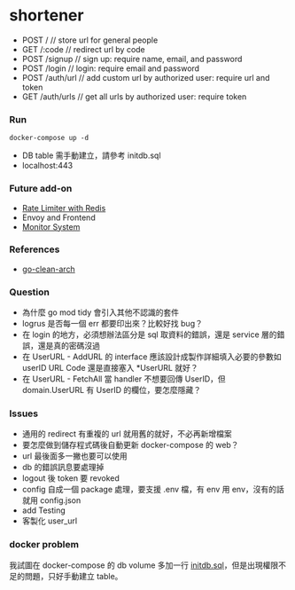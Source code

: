 # shortener

- POST /              // store url for general people
- GET /:code          // redirect url by code
- POST /signup        // sign up: require name, email, and password
- POST /login         // login: require email and password
- POST /auth/url      // add custom url by authorized user: require url and token
- GET /auth/urls      // get all urls by authorized user: require token

### Run

```
docker-compose up -d
```

- DB table 需手動建立，請參考 initdb.sql
- localhost:443

### Future add-on
- [Rate Limiter with Redis](https://github.com/ulule/limiter)
- Envoy and Frontend
- [Monitor System](https://blog.techbridge.cc/2019/08/26/how-to-use-prometheus-grafana-in-flask-app/)

### References
- [go-clean-arch](https://github.com/bxcodec/go-clean-arch)

### Question
- 為什麼 go mod tidy 會引入其他不認識的套件
- logrus 是否每一個 err 都要印出來？比較好找 bug？
- 在 login 的地方，必須想辦法區分是 sql 取資料的錯誤，還是 service 層的錯誤，還是真的密碼沒過
- 在 UserURL - AddURL 的 interface 應該設計成製作詳細填入必要的參數如 userID URL Code 還是直接塞入 *UserURL 就好？
- 在 UserURL - FetchAll 當 handler 不想要回傳 UserID，但 domain.UserURL 有 UserID 的欄位，要怎麼隱藏？

### Issues
- 通用的 redirect 有重複的 url 就用舊的就好，不必再新增檔案
- 要怎麼做到儲存程式碼後自動更新 docker-compose 的 web？
- url 最後面多一撇也要可以使用
- db 的錯誤訊息要處理掉
- logout 後 token 要 revoked
- config 自成一個 package 處理，要支援 .env 檔，有 env 用 env，沒有的話就用 config.json
- add Testing
- 客製化 user_url


### docker problem
我試圖在 docker-compose 的 db volume 多加一行 [initdb.sql](https://stackoverflow.com/questions/60457838/docker-compose-postgres-docker-entrypoint-initdb-d-init-sql-permission-deni)，但是出現權限不足的問題，只好手動建立 table。 